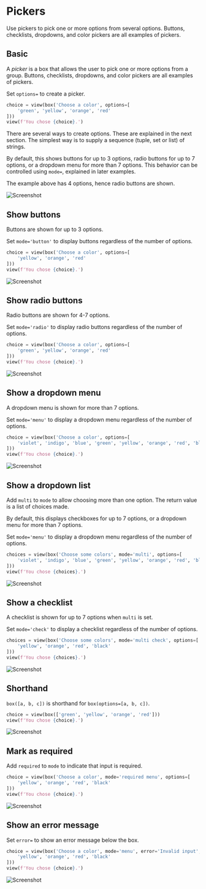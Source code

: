 # Pickers

Use pickers to pick one or more options from several options.
Buttons, checklists, dropdowns, and color pickers are all examples of pickers.

## Basic

A *picker* is a box that allows the user to pick one or more options from a group.
Buttons, checklists, dropdowns, and color pickers are all examples of pickers.

Set `options=` to create a picker.


```py
choice = view(box('Choose a color', options=[
    'green', 'yellow', 'orange', 'red'
]))
view(f'You chose {choice}.')
```


There are several ways to create options. These are explained in the next section. The simplest way is to supply a
sequence (tuple, set or list) of strings.

By default, this shows buttons for up to 3 options, radio buttons for up to 7 options,
or a dropdown menu for more than 7 options.
This behavior can be controlled using `mode=`, explained in later examples.

The example above has 4 options, hence radio buttons are shown.


![Screenshot](assets/screenshots/picker_basic.png)


## Show buttons

Buttons are shown for up to 3 options.

Set `mode='button'` to display buttons regardless of the number of options.


```py
choice = view(box('Choose a color', options=[
    'yellow', 'orange', 'red'
]))
view(f'You chose {choice}.')
```


![Screenshot](assets/screenshots/picker_buttons.png)


## Show radio buttons

Radio buttons are shown for 4-7 options.

Set `mode='radio'` to display radio buttons regardless of the number of options.


```py
choice = view(box('Choose a color', options=[
    'green', 'yellow', 'orange', 'red'
]))
view(f'You chose {choice}.')
```


![Screenshot](assets/screenshots/picker_radio.png)


## Show a dropdown menu

A dropdown menu is shown for more than 7 options.

Set `mode='menu'` to display a dropdown menu regardless of the number of options.


```py
choice = view(box('Choose a color', options=[
    'violet', 'indigo', 'blue', 'green', 'yellow', 'orange', 'red', 'black'
]))
view(f'You chose {choice}.')
```


![Screenshot](assets/screenshots/picker_dropdown.png)


## Show a dropdown list

Add `multi` to `mode` to allow choosing more than one option. The return value is a list of choices made.

By default, this displays checkboxes for up to 7 options, or a dropdown menu for more than 7 options.

Set `mode='menu'` to display a dropdown menu regardless of the number of options.


```py
choices = view(box('Choose some colors', mode='multi', options=[
    'violet', 'indigo', 'blue', 'green', 'yellow', 'orange', 'red', 'black'
]))
view(f'You chose {choices}.')
```


![Screenshot](assets/screenshots/picker_multiple_dropdown.png)


## Show a checklist

A checklist is shown for up to 7 options when `multi` is set.

Set `mode='check'` to display a checklist regardless of the number of options.


```py
choices = view(box('Choose some colors', mode='multi check', options=[
    'yellow', 'orange', 'red', 'black'
]))
view(f'You chose {choices}.')
```


![Screenshot](assets/screenshots/picker_checklist.png)


## Shorthand

`box([a, b, c])` is shorthand for `box(options=[a, b, c])`.


```py
choice = view(box(['green', 'yellow', 'orange', 'red']))
view(f'You chose {choice}.')
```


![Screenshot](assets/screenshots/picker_shorthand.png)


## Mark as required

Add `required` to `mode` to indicate that input is required.


```py
choice = view(box('Choose a color', mode='required menu', options=[
    'yellow', 'orange', 'red', 'black'
]))
view(f'You chose {choice}.')
```


![Screenshot](assets/screenshots/picker_dropdown_required.png)


## Show an error message

Set `error=` to show an error message below the box.


```py
choice = view(box('Choose a color', mode='menu', error='Invalid input', options=[
    'yellow', 'orange', 'red', 'black'
]))
view(f'You chose {choice}.')
```


![Screenshot](assets/screenshots/picker_dropdown_error.png)
